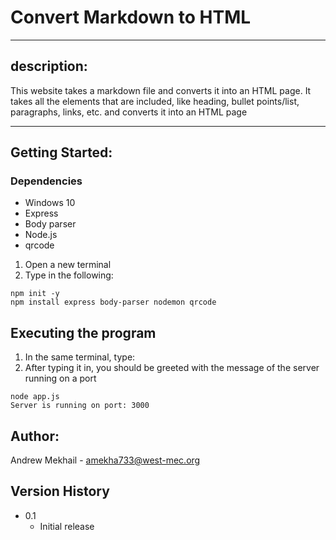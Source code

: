 # Convert Markdown to HTML
---
## description:
This website takes a markdown file and converts it into an HTML page. It takes all the elements that are included, like heading, bullet points/list, paragraphs, links, etc. and converts it into an HTML page

---
## Getting Started:
### Dependencies
* Windows 10
* Express
* Body parser
* Node.js
* qrcode

1. Open a new terminal
2. Type in the following:
```
npm init -y
npm install express body-parser nodemon qrcode
```

## Executing the program
1. In the same terminal, type:
2. After typing it in, you should be greeted with the message of the server running on a port
```
node app.js
Server is running on port: 3000
```

## Author:
Andrew Mekhail - amekha733@west-mec.org

## Version History
* 0.1
  *   Initial release
